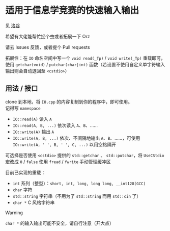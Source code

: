 # 适用于信息学竞赛的快速输入输出

见 [洛谷](https://www.luogu.com.cn/article/hzpq6znb)

希望有大佬能帮忙捉个虫或者拓展一下 Orz

请去 Issues 反馈，或者提个 Pull requests

拓展性：在 `IO` 命名空间中写一个 `void read(_Tp)` / `void write(_Tp)` 重载即可，使用 `getchar(void)` / `putchar(char|int)` 函数（若设置不使用自定义单字符输入输出则会自动退回至 `<cstdio>`）

## 用法 / 接口

clone 到本地，将 `IO.cpp` 的内容复制到你的程序中，即可使用。  
记得写 `namespace`

- `IO::read(A)` 读入 `A`
- `IO::read(A, B, ...)` 依次读入 `A`、`B`、……
- `IO::write(A)` 输出 `A`
- `IO::write(A, B, ...)` 依次、不间隔地输出 `A`、`B`、……，可使用 `IO::write(A, ' ', B, ' ', C, ...)` 以用空格隔开

可选择是否使用 `<cstdio>` 提供的 `std::getchar` 、 `std::putchar`，将 `UseCStdio` 宏改成 `0` / `false` 使用 `fread` / `fwrite` 手动管理缓冲区

目前已实现的重载：

- `int` 系列（整型）：`short, int, long, long long, __int128(GCC)`
- `char` 字符
- `std::string` 字符串（不用为了 `std::string` 而用 `std::cin` 了）
- `char *` C 风格字符串

> [!Warning]
> `char *` 的输入输出可能不安全，请自行注意（开大点）
